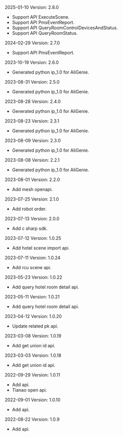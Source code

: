 2025-01-10 Version: 2.8.0
- Support API ExecuteScene.
- Support API PmsEventReport.
- Support API QueryRoomControlDevicesAndStatus.
- Support API QueryRoomStatus.


2024-02-29 Version: 2.7.0
- Support API PmsEventReport.


2023-10-19 Version: 2.6.0
- Generated python ip_1.0 for AliGenie.

2023-08-31 Version: 2.5.0
- Generated python ip_1.0 for AliGenie.

2023-08-28 Version: 2.4.0
- Generated python ip_1.0 for AliGenie.

2023-08-23 Version: 2.3.1
- Generated python ip_1.0 for AliGenie.

2023-08-09 Version: 2.3.0
- Generated python ip_1.0 for AliGenie.

2023-08-08 Version: 2.2.1
- Generated python ip_1.0 for AliGenie.

2023-08-01 Version: 2.2.0
- Add mesh openapi.

2023-07-25 Version: 2.1.0
- Add robot order.

2023-07-13 Version: 2.0.0
- Add c sharp sdk.

2023-07-12 Version: 1.0.25
- Add hotel scene import api.

2023-07-11 Version: 1.0.24
- Add rcu scene api.

2023-05-23 Version: 1.0.22
- Add query hotel room detail api.

2023-05-11 Version: 1.0.21
- Add query hotel room detail api.

2023-04-12 Version: 1.0.20
- Update related pk api.

2023-03-08 Version: 1.0.19
- Add get union id api.

2023-03-03 Version: 1.0.18
- Add get union id api.

2022-09-29 Version: 1.0.11
- Add api.
- Tianao open api.

2022-09-01 Version: 1.0.10
- Add api.

2022-08-22 Version: 1.0.9
- Add api.

